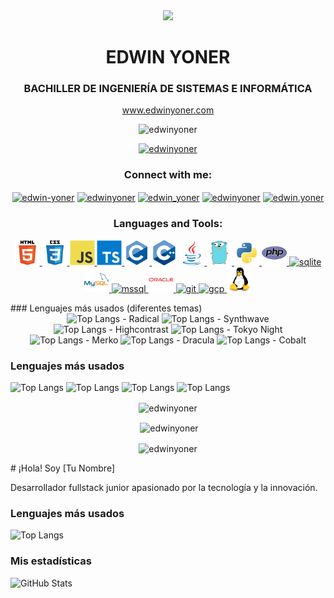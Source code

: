 <p align = "center">
  <br/>
  <br/>
  <img src = "https://media.giphy.com/media/jpVnC65DmYeyRL4LHS/giphy.gif" width = "25%">
</p>

<h1 align="center">EDWIN YONER</h1>
<h3 align="center">BACHILLER DE INGENIERÍA DE SISTEMAS E INFORMÁTICA</h3>

<p align = "center">
  <a href="https://www.edwinyoner.com" align="center">www.edwinyoner.com</a>
</p>
<p align="center"> <img src="https://komarev.com/ghpvc/?username=edwin-yoner&label=Profile%20views&color=0e75b6&style=flat" alt="edwinyoner" /> </p>

<p align="center">
  <a href="https://github.com/ryo-ma/github-profile-trophy"><img src="https://github-profile-trophy.vercel.app/?username=edwinyoner" alt="edwinyoner" /></a>
</p>

<h3 align="center">Connect with me:</h3>
<p align="center">
  <a href="https://linkedin.com/in/edwin-yoner" target="blank"><img align="center" src="https://raw.githubusercontent.com/rahuldkjain/github-profile-readme-generator/master/src/images/icons/Social/linked-in-alt.svg" alt="edwin-yoner" height="30" width="40" /></a>
  <a href="https://www.youtube.com/c/edwinyoner" target="blank"><img align="center" src="https://raw.githubusercontent.com/rahuldkjain/github-profile-readme-generator/master/src/images/icons/Social/youtube.svg" alt="edwinyoner" height="30" width="40" /></a>
  <a href="https://twitter.com/edwin_yoner" target="blank"><img align="center" src="https://raw.githubusercontent.com/rahuldkjain/github-profile-readme-generator/master/src/images/icons/Social/twitter.svg" alt="edwin_yoner" height="30" width="40" /></a>
  <a href="https://fb.com/edwinyoner" target="blank"><img align="center" src="https://raw.githubusercontent.com/rahuldkjain/github-profile-readme-generator/master/src/images/icons/Social/facebook.svg" alt="edwinyoner" height="30" width="40" /></a>
  <a href="https://instagram.com/edwin.yoner" target="blank"><img align="center" src="https://raw.githubusercontent.com/rahuldkjain/github-profile-readme-generator/master/src/images/icons/Social/instagram.svg" alt="edwin.yoner" height="30" width="40" /></a>
</p>

<h3 align="center">Languages and Tools:</h3>
<p align="center">
  <a href="https://www.w3.org/html/" target="_blank" rel="noreferrer">
    <img src="https://raw.githubusercontent.com/devicons/devicon/master/icons/html5/html5-original-wordmark.svg" alt="html5" width="40" height="40"/> </a>
  <a href="https://www.w3schools.com/css/" target="_blank" rel="noreferrer">
    <img src="https://raw.githubusercontent.com/devicons/devicon/master/icons/css3/css3-original-wordmark.svg" alt="css3" width="40" height="40"/> </a>
  <a href="https://developer.mozilla.org/en-US/docs/Web/JavaScript" target="_blank" rel="noreferrer">
    <img src="https://raw.githubusercontent.com/devicons/devicon/master/icons/javascript/javascript-original.svg" alt="javascript" width="40" height="40"/> </a>
  <a href="https://www.typescriptlang.org/" target="_blank" rel="noreferrer">
    <img src="https://raw.githubusercontent.com/devicons/devicon/master/icons/typescript/typescript-original.svg" alt="typescript" width="40" height="40"/> </a>
  <a href="https://www.cprogramming.com/" target="_blank" rel="noreferrer">
    <img src="https://raw.githubusercontent.com/devicons/devicon/master/icons/c/c-original.svg" alt="c" width="40" height="40"/> </a>
  <a href="https://www.w3schools.com/cpp/" target="_blank" rel="noreferrer">
    <img src="https://raw.githubusercontent.com/devicons/devicon/master/icons/cplusplus/cplusplus-original.svg" alt="cplusplus" width="40" height="40"/></a>
  <a href="https://www.java.com" target="_blank" rel="noreferrer">
    <img src="https://raw.githubusercontent.com/devicons/devicon/master/icons/java/java-original.svg" alt="java" width="40" height="40"/> </a>
  <a href="https://golang.org" target="_blank" rel="noreferrer">
    <img src="https://raw.githubusercontent.com/devicons/devicon/master/icons/go/go-original.svg" alt="go" width="40" height="40"/> </a>
  <a href="https://www.python.org" target="_blank" rel="noreferrer">
    <img src="https://raw.githubusercontent.com/devicons/devicon/master/icons/python/python-original.svg" alt="python" width="40" height="40"/> </a>
  <a href="https://www.php.net" target="_blank" rel="noreferrer">
    <img src="https://raw.githubusercontent.com/devicons/devicon/master/icons/php/php-original.svg" alt="php" width="40" height="40"/> </a>
  <a href="https://www.sqlite.org/" target="_blank" rel="noreferrer">
    <img src="https://www.vectorlogo.zone/logos/sqlite/sqlite-icon.svg" alt="sqlite" width="40" height="40"/> </a>
  <a href="https://www.mysql.com/" target="_blank" rel="noreferrer">
    <img src="https://raw.githubusercontent.com/devicons/devicon/master/icons/mysql/mysql-original-wordmark.svg" alt="mysql" width="40" height="40"/> </a>
  <a href="https://www.microsoft.com/en-us/sql-server" target="_blank" rel="noreferrer">
    <img src="https://www.svgrepo.com/show/303229/microsoft-sql-server-logo.svg" alt="mssql" width="40" height="40"/> </a>
  <a href="https://www.oracle.com/" target="_blank" rel="noreferrer">
    <img src="https://raw.githubusercontent.com/devicons/devicon/master/icons/oracle/oracle-original.svg" alt="oracle" width="40" height="40"/> </a>
  <a href="https://git-scm.com/" target="_blank" rel="noreferrer">
    <img src="https://www.vectorlogo.zone/logos/git-scm/git-scm-icon.svg" alt="git" width="40" height="40"/> </a>
  <a href="https://cloud.google.com" target="_blank" rel="noreferrer">
    <img src="https://www.vectorlogo.zone/logos/google_cloud/google_cloud-icon.svg" alt="gcp" width="40" height="40"/> </a>
  <a href="https://www.linux.org/" target="_blank" rel="noreferrer">
    <img src="https://raw.githubusercontent.com/devicons/devicon/master/icons/linux/linux-original.svg" alt="linux" width="40" height="40"/> </a>
</p>
### Lenguajes más usados (diferentes temas)

<div align="center">
  <!-- Tema Radical -->
  <img src="https://github-readme-stats.vercel.app/api/top-langs/?username=edwinyoner&langs_count=20&theme=radical" alt="Top Langs - Radical" />

  <!-- Tema Synthwave -->
  <img src="https://github-readme-stats.vercel.app/api/top-langs/?username=edwinyoner&langs_count=20&theme=synthwave" alt="Top Langs - Synthwave" />

  <!-- Tema Highcontrast -->
  <img src="https://github-readme-stats.vercel.app/api/top-langs/?username=edwinyoner&langs_count=20&theme=highcontrast" alt="Top Langs - Highcontrast" />

  <!-- Tema Tokyo Night -->
  <img src="https://github-readme-stats.vercel.app/api/top-langs/?username=edwinyoner&langs_count=20&theme=tokyonight" alt="Top Langs - Tokyo Night" />

  <!-- Tema Merko -->
  <img src="https://github-readme-stats.vercel.app/api/top-langs/?username=edwinyoner&langs_count=20&theme=merko" alt="Top Langs - Merko" />

  <!-- Tema Dracula -->
  <img src="https://github-readme-stats.vercel.app/api/top-langs/?username=edwinyoner&langs_count=20&theme=dracula" alt="Top Langs - Dracula" />

  <!-- Tema Cobalt -->
  <img src="https://github-readme-stats.vercel.app/api/top-langs/?username=edwinyoner&langs_count=20&theme=cobalt" alt="Top Langs - Cobalt" />
</div>

### Lenguajes más usados
![Top Langs](https://github-readme-stats.vercel.app/api/top-langs/?username=edwinyoner&langs_count=20&theme=radical)
![Top Langs](https://github-readme-stats.vercel.app/api/top-langs/?username=edwinyoner&langs_count=20&theme=tokyonight)
![Top Langs](https://github-readme-stats.vercel.app/api/top-langs/?username=edwinyoner&langs_count=20&theme=merko)
![Top Langs](https://github-readme-stats.vercel.app/api/top-langs/?username=edwinyoner&langs_count=20&theme=highcontrast)


<p align="center">
  <img align="center" src="https://github-readme-stats.vercel.app/api/top-langs?username=edwinyoner&show_icons=true&locale=en&layout=compact" alt="edwinyoner" />
</p>

<p align="center">&nbsp;<img align="center" src="https://github-readme-stats.vercel.app/api?username=edwinyoner&show_icons=true&locale=en" alt="edwinyoner" /></p>

<p align="center"><img align="center" src="https://github-readme-streak-stats.herokuapp.com/?user=edwinyoner&" alt="edwinyoner" /></p>
# ¡Hola! Soy [Tu Nombre]

Desarrollador fullstack junior apasionado por la tecnología y la innovación.

### Lenguajes más usados
![Top Langs](https://github-readme-stats.vercel.app/api/top-langs/?username=edwinyoner&layout=compact&theme=radical)

### Mis estadísticas
![GitHub Stats](https://github-readme-stats.vercel.app/api?username=edwinyoner&show_icons=true&theme=radical)


